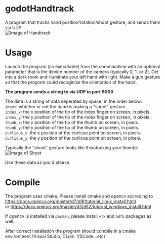 # godotHandtrack
A program that tracks hand position/rotation/shoot gesture, and sends them via UDP.  
![Image of Handtrack](https://s3.us-west-2.amazonaws.com/secure.notion-static.com/fe4195d8-4177-4ac4-b187-edf0ff0e1c23/image0.png?X-Amz-Algorithm=AWS4-HMAC-SHA256&X-Amz-Credential=AKIAT73L2G45O3KS52Y5%2F20210201%2Fus-west-2%2Fs3%2Faws4_request&X-Amz-Date=20210201T221739Z&X-Amz-Expires=86400&X-Amz-Signature=930abe9aa1a6afcc4ee347dd35f53eeda4d8eb84460d2bc481d43ac33223c4ca&X-Amz-SignedHeaders=host&response-content-disposition=filename%20%3D%22image0.png%22)

# Usage
Launch the program (an executable) from the commandline with an optional parameter that is the device number of the camera (typically 0, 1, or 2). Get into a dark room and illuminate your left hand with light. Make a gun gesture so that the program could recoginize the orientation of the hand.  
  
**The program sends a string to via UDP to port 9000**   
  
The data is a string of data seperated by space, in the order below:  
`shoot`: whether or not the hand is making a "shoot" gesture.  
`index_x`: the x position of the tip of the index finger on screen, in pixels.  
`index_y`: the y position of the tip of the index finger on screen, in pixels.  
`thumb_x`: the x position of the tip of the thumb on screen, in pixels.  
`thumb_y`: the y position of the tip of the thumb on screen, in pixels.  
`curlicue_x`: the x position of the curlicue point on screen, in pixels.  
`curlicue_y`: the y position of the curlicue point on screen, in pixels.  
  
Typically the "shoot" gesture looks like this(ducking your thumb):  
![Image of Shoot](https://s3.us-west-2.amazonaws.com/secure.notion-static.com/17a9aa23-5b9d-4568-8231-f0d865b75825/image.png?X-Amz-Algorithm=AWS4-HMAC-SHA256&X-Amz-Credential=AKIAT73L2G45O3KS52Y5%2F20210201%2Fus-west-2%2Fs3%2Faws4_request&X-Amz-Date=20210201T223634Z&X-Amz-Expires=86400&X-Amz-Signature=c2bc70c2452187230a69bff83ad4701800f227e8225b937e298fc8071f2f10a6&X-Amz-SignedHeaders=host&response-content-disposition=filename%20%3D%22image.png%22)  
  
Use these data as you'd please.  

# Compile
The program uses cmake. Please install cmake and opencv accroding to   
https://docs.opencv.org/master/d7/d9f/tutorial_linux_install.html   
or https://docs.opencv.org/master/d3/d52/tutorial_windows_install.html  

If opencv is installed via `pacman`, please install  `vtk` and `hdf5` packages as well.  

After correct installation the program should compile in a cmake environment.(Visual Studio, CLion, VSCode...etc)
